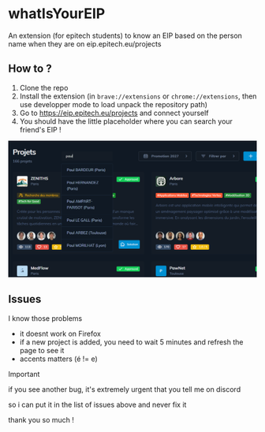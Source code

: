 # whatIsYourEIP
An extension (for epitech students) to know an EIP based on the person name when they are on eip.epitech.eu/projects

## How to ?
1. Clone the repo
2. Install the extension (in `brave://extensions` or `chrome://extensions`, then use developper mode to load unpack the repository path)
3. Go to https://eip.epitech.eu/projects and connect yourself
4. You should have the little placeholder where you can search your friend's EIP !

![look at this](images/names.png)

## Issues
I know those problems
- it doesnt work on Firefox
- if a new project is added, you need to wait 5 minutes and refresh the page to see it
- accents matters (é != e)

> [!IMPORTANT]
> if you see another bug, it's extremely urgent that you tell me on discord
> 
> so i can put it in the list of issues above and never fix it
>
> thank you so much !
